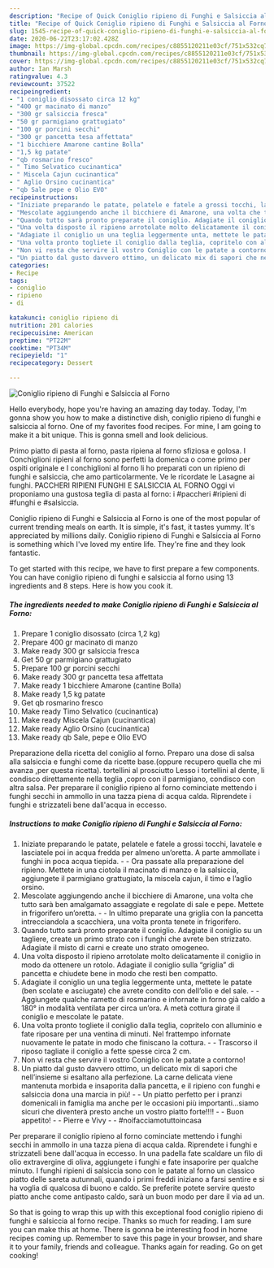 ```yaml
---
description: "Recipe of Quick Coniglio ripieno di Funghi e Salsiccia al Forno"
title: "Recipe of Quick Coniglio ripieno di Funghi e Salsiccia al Forno"
slug: 1545-recipe-of-quick-coniglio-ripieno-di-funghi-e-salsiccia-al-forno
date: 2020-06-22T23:17:02.428Z
image: https://img-global.cpcdn.com/recipes/c8855120211e03cf/751x532cq70/coniglio-ripieno-di-funghi-e-salsiccia-al-forno-recipe-main-photo.jpg
thumbnail: https://img-global.cpcdn.com/recipes/c8855120211e03cf/751x532cq70/coniglio-ripieno-di-funghi-e-salsiccia-al-forno-recipe-main-photo.jpg
cover: https://img-global.cpcdn.com/recipes/c8855120211e03cf/751x532cq70/coniglio-ripieno-di-funghi-e-salsiccia-al-forno-recipe-main-photo.jpg
author: Ian Marsh
ratingvalue: 4.3
reviewcount: 37522
recipeingredient:
- "1 coniglio disossato circa 12 kg"
- "400 gr macinato di manzo"
- "300 gr salsiccia fresca"
- "50 gr parmigiano grattugiato"
- "100 gr porcini secchi"
- "300 gr pancetta tesa affettata"
- "1 bicchiere Amarone cantine Bolla"
- "1,5 kg patate"
- "qb rosmarino fresco"
- " Timo Selvatico cucinantica"
- " Miscela Cajun cucinantica"
- " Aglio Orsino cucinantica"
- "qb Sale pepe e Olio EVO"
recipeinstructions:
- "Iniziate preparando le patate, pelatele e fatele a grossi tocchi, lavatele e lasciatele poi in acqua fredda per almeno un’oretta. A parte ammollate i funghi in poca acqua tiepida.  Ora passate alla preparazione del ripieno. Mettete in una ciotola il macinato di manzo e la salsiccia, aggiungete il parmigiano grattugiato, la miscela cajun, il timo e l’aglio orsino."
- "Mescolate aggiungendo anche il bicchiere di Amarone, una volta che tutto sarà ben amalgamato assaggiate e regolate di sale e pepe. Mettete in frigorifero un’oretta.  In ultimo preparate una griglia con la pancetta intrecciandola a scacchiera, una volta pronta tenete in frigorifero."
- "Quando tutto sarà pronto preparate il coniglio. Adagiate il coniglio su un tagliere, create un primo strato con i funghi che avrete ben strizzato. Adagiate il misto di carni e create uno strato omogeneo."
- "Una volta disposto il ripieno arrotolate molto delicatamente il coniglio in modo da ottenere un rotolo. Adagiate il coniglio sulla “griglia” di pancetta e chiudete bene in modo che resti ben compatto."
- "Adagiate il coniglio un una teglia leggermente unta, mettete le patate (ben scolate e asciugate) che avrete condito con dell’olio e del sale.  Aggiungete qualche rametto di rosmarino e infornate in forno già caldo a 180° in modalità ventilata per circa un’ora. A metà cottura girate il coniglio e mescolate le patate."
- "Una volta pronto togliete il coniglio dalla teglia, copritelo con alluminio e fate riposare per una ventina di minuti. Nel frattempo infornate nuovamente le patate in modo che finiscano la cottura.  Trascorso il riposo tagliate il coniglio a fette spesse circa 2 cm."
- "Non vi resta che servire il vostro Coniglio con le patate a contorno!"
- "Un piatto dal gusto davvero ottimo, un delicato mix di sapori che nell’insieme si esaltano alla perfezione. La carne delicata viene mantenuta morbida e insaporita dalla pancetta, e il ripieno con funghi e salsiccia dona una marcia in più!  Un piatto perfetto per i pranzi domenicali in famiglia ma anche per le occasioni più importanti…siamo sicuri che diventerà presto anche un vostro piatto forte!!!!  Buon appetito!  Pierre e Vivy  #noifacciamotuttoincasa"
categories:
- Recipe
tags:
- coniglio
- ripieno
- di

katakunci: coniglio ripieno di 
nutrition: 201 calories
recipecuisine: American
preptime: "PT22M"
cooktime: "PT34M"
recipeyield: "1"
recipecategory: Dessert

---
```



![Coniglio ripieno di Funghi e Salsiccia al Forno](https://img-global.cpcdn.com/recipes/c8855120211e03cf/751x532cq70/coniglio-ripieno-di-funghi-e-salsiccia-al-forno-recipe-main-photo.jpg)

Hello everybody, hope you're having an amazing day today. Today, I'm gonna show you how to make a distinctive dish, coniglio ripieno di funghi e salsiccia al forno. One of my favorites food recipes. For mine, I am going to make it a bit unique. This is gonna smell and look delicious.

Primo piatto di pasta al forno, pasta ripiena al forno sfiziosa e golosa. I Conchiglioni ripieni al forno sono perfetti la domenica o come primo per ospiti originale e I conchiglioni al forno li ho preparati con un ripieno di funghi e salsiccia, che amo particolarmente. Ve le ricordate le Lasagne ai funghi. PACCHERI RIPIENI FUNGHI E SALSICCIA AL FORNO Oggi vi proponiamo una gustosa teglia di pasta al forno: i #paccheri #ripieni di #funghi e #salsiccia.

Coniglio ripieno di Funghi e Salsiccia al Forno is one of the most popular of current trending meals on earth. It is simple, it's fast, it tastes yummy. It's appreciated by millions daily. Coniglio ripieno di Funghi e Salsiccia al Forno is something which I've loved my entire life. They're fine and they look fantastic.


To get started with this recipe, we have to first prepare a few components. You can have coniglio ripieno di funghi e salsiccia al forno using 13 ingredients and 8 steps. Here is how you cook it.

<!--inarticleads1-->

##### The ingredients needed to make Coniglio ripieno di Funghi e Salsiccia al Forno:

1. Prepare 1 coniglio disossato (circa 1,2 kg)
1. Prepare 400 gr macinato di manzo
1. Make ready 300 gr salsiccia fresca
1. Get 50 gr parmigiano grattugiato
1. Prepare 100 gr porcini secchi
1. Make ready 300 gr pancetta tesa affettata
1. Make ready 1 bicchiere Amarone (cantine Bolla)
1. Make ready 1,5 kg patate
1. Get qb rosmarino fresco
1. Make ready  Timo Selvatico (cucinantica)
1. Make ready  Miscela Cajun (cucinantica)
1. Make ready  Aglio Orsino (cucinantica)
1. Make ready qb Sale, pepe e Olio EVO


Preparazione della ricetta del coniglio al forno. Preparo una dose di salsa alla salsiccia e funghi come da ricette base.(oppure recupero quella che mi avanza ,per questa ricetta). tortellini al prosciutto Lesso i tortellini al dente, li condisco direttamente nella teglia ,copro con il parmigiano, condisco con altra salsa. Per preparare il coniglio ripieno al forno cominciate mettendo i funghi secchi in ammollo in una tazza piena di acqua calda. Riprendete i funghi e strizzateli bene dall&#39;acqua in eccesso. 

<!--inarticleads2-->

##### Instructions to make Coniglio ripieno di Funghi e Salsiccia al Forno:

1. Iniziate preparando le patate, pelatele e fatele a grossi tocchi, lavatele e lasciatele poi in acqua fredda per almeno un’oretta. A parte ammollate i funghi in poca acqua tiepida. -  - Ora passate alla preparazione del ripieno. Mettete in una ciotola il macinato di manzo e la salsiccia, aggiungete il parmigiano grattugiato, la miscela cajun, il timo e l’aglio orsino.
1. Mescolate aggiungendo anche il bicchiere di Amarone, una volta che tutto sarà ben amalgamato assaggiate e regolate di sale e pepe. Mettete in frigorifero un’oretta. -  - In ultimo preparate una griglia con la pancetta intrecciandola a scacchiera, una volta pronta tenete in frigorifero.
1. Quando tutto sarà pronto preparate il coniglio. Adagiate il coniglio su un tagliere, create un primo strato con i funghi che avrete ben strizzato. Adagiate il misto di carni e create uno strato omogeneo.
1. Una volta disposto il ripieno arrotolate molto delicatamente il coniglio in modo da ottenere un rotolo. Adagiate il coniglio sulla “griglia” di pancetta e chiudete bene in modo che resti ben compatto.
1. Adagiate il coniglio un una teglia leggermente unta, mettete le patate (ben scolate e asciugate) che avrete condito con dell’olio e del sale. -  - Aggiungete qualche rametto di rosmarino e infornate in forno già caldo a 180° in modalità ventilata per circa un’ora. A metà cottura girate il coniglio e mescolate le patate.
1. Una volta pronto togliete il coniglio dalla teglia, copritelo con alluminio e fate riposare per una ventina di minuti. Nel frattempo infornate nuovamente le patate in modo che finiscano la cottura. -  - Trascorso il riposo tagliate il coniglio a fette spesse circa 2 cm.
1. Non vi resta che servire il vostro Coniglio con le patate a contorno!
1. Un piatto dal gusto davvero ottimo, un delicato mix di sapori che nell’insieme si esaltano alla perfezione. La carne delicata viene mantenuta morbida e insaporita dalla pancetta, e il ripieno con funghi e salsiccia dona una marcia in più! -  - Un piatto perfetto per i pranzi domenicali in famiglia ma anche per le occasioni più importanti…siamo sicuri che diventerà presto anche un vostro piatto forte!!!! -  - Buon appetito! -  - Pierre e Vivy -  - #noifacciamotuttoincasa


Per preparare il coniglio ripieno al forno cominciate mettendo i funghi secchi in ammollo in una tazza piena di acqua calda. Riprendete i funghi e strizzateli bene dall&#39;acqua in eccesso. In una padella fate scaldare un filo di olio extravergine di oliva, aggiungete i funghi e fate insaporire per qualche minuto. I funghi ripieni di salsiccia sono con le patate al forno un classico piatto delle sareta autunnali, quando i primi freddi iniziano a farsi sentire e si ha voglia di qualcosa di buono e caldo. Se preferite potete servire questo piatto anche come antipasto caldo, sarà un buon modo per dare il via ad un. 

So that is going to wrap this up with this exceptional food coniglio ripieno di funghi e salsiccia al forno recipe. Thanks so much for reading. I am sure you can make this at home. There is gonna be interesting food in home recipes coming up. Remember to save this page in your browser, and share it to your family, friends and colleague. Thanks again for reading. Go on get cooking!
